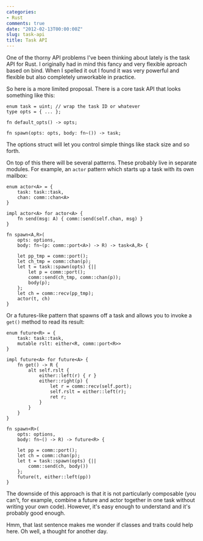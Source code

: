 ```yaml
---
categories:
- Rust
comments: true
date: "2012-02-13T00:00:00Z"
slug: task-api
title: Task API
---
```


One of the thorny API problems I've been thinking about lately is the
task API for Rust.  I originally had in mind this fancy and very
flexible aproach based on bind.  When I spelled it out I found it was
very powerful and flexible but also completely unworkable in practice.

So here is a more limited proposal.  There is a core task API that 
looks something like this:

    enum task = uint; // wrap the task ID or whatever
    type opts = { ... };

    fn default_opts() -> opts;

    fn spawn(opts: opts, body: fn~()) -> task;

The options struct will let you control simple things like stack size
and so forth.  

On top of this there will be several patterns.  These probably live in
separate modules.  For example, an `actor` pattern which starts up a
task with its own mailbox:
        
    enum actor<A> = {
        task: task::task,
        chan: comm::chan<A>
    }
        
    impl actor<A> for actor<A> {
        fn send(msg: A) { comm::send(self.chan, msg) }
    }
    
    fn spawn<A,R>(
        opts: options,
        body: fn~(p: comm::port<A>) -> R) -> task<A,R> {
        
        let pp_tmp = comm::port();
        let ch_tmp = comm::chan(p);
        let t = task::spawn(opts) {||
            let p = comm::port();
            comm::send(ch_tmp, comm::chan(p));
            body(p);
        };
        let ch = comm::recv(pp_tmp);
        actor(t, ch)
    }
    
Or a futures-like pattern that spawns off a task and allows you to
invoke a `get()` method to read its result:

    enum future<R> = {
        task: task::task,
        mutable rslt: either<R, comm::port<R>>
    }
            
    impl future<A> for future<A> {
        fn get() -> R {
            alt self.rslt {
                either::left(r) { r }
                either::right(p) {
                    let r = comm::recv(self.port);
                    self.rslt = either::left(r);
                    ret r;
                }
            }
        }
    }

    fn spawn<R>(
        opts: options,
        body: fn~() -> R) -> future<R> {
        
        let pp = comm::port();
        let ch = comm::chan(p);
        let t = task::spawn(opts) {||
            comm::send(ch, body())
        };
        future(t, either::left(pp))
    }

The downside of this approach is that it is not particularly
composable (you can't, for example, combine a future and actor
together in one task without writing your own code). However, it's
easy enough to understand and it's probably good enough.

Hmm, that last sentence makes me wonder if classes and traits could help
here.  Oh well, a thought for another day.


